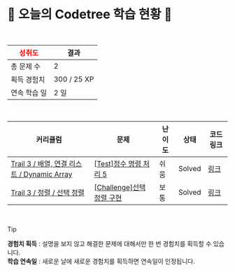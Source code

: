 # 🌲 오늘의 Codetree 학습 현황 🌲

<br />

| <span style="color:red;display:block;text-align:center;"> **성취도**</span> | 결과 |
|---|---|
| 총 문제 수 | 2 |
| 획득 경험치 | 300 / 25 XP |
| 연속 학습 일 | 2 일 |

<br />

|커리큘럼|문제|난이도|상태|코드 링크|
|---|---|---|---|---|
|[Trail 3 / 배열, 연결 리스트 / Dynamic Array](https://https://en.codetree.ai/trail-info/novice-high/)|[[Test]정수 명령 처리 5](https://https://en.codetree.ai/trails/complete/curated-cards/test-process-numeric-commands-5/)|쉬움|Solved|[링크](https://github.com/hetmis99/codetree/blob/main/250108/%EC%A0%95%EC%88%98%20%EB%AA%85%EB%A0%B9%20%EC%B2%98%EB%A6%AC%205/process-numeric-commands-5.py)|
|[Trail 3 / 정렬 / 선택 정렬](https://https://en.codetree.ai/trail-info/novice-high/)|[[Challenge]선택 정렬 구현](https://https://en.codetree.ai/trails/complete/curated-cards/challenge-implement-selection-sort/)|보통|Solved|[링크](https://github.com/hetmis99/codetree/blob/main/250108/%EC%84%A0%ED%83%9D%20%EC%A0%95%EB%A0%AC%20%EA%B5%AC%ED%98%84/implement-selection-sort.py)|


<br />

> [!TIP]
> **경험치 획득** : 설명을 보지 않고 해결한 문제에 대해서만 한 번 경험치를 획득할 수 있습니다.  
> **학습 연속일** : 새로운 날에 새로운 경험치를 획득하면 연속일이 인정됩니다.

